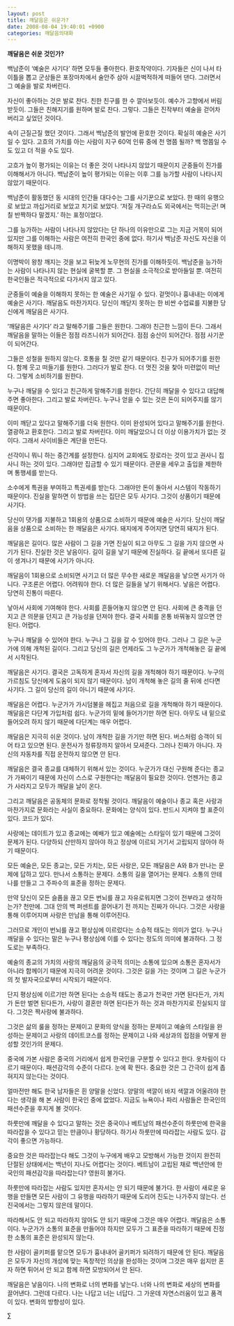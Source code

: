 ```yaml
---
layout: post
title: 깨달음은 쉬운가?
date: 2008-08-04 19:40:01 +0900
categories: 깨달음의대화
---
```

**깨달음은 쉬운 것인가?**

백남준이 ‘예술은 사기다’ 하면 모두들 좋아한다. 환호작약이다. 기자들은 신이 나서 타이틀을 뽑고 군상들은 포장마차에서 술안주 삼아 시끌벅적하게 떠들어 댄다. 그러면서 그 예술을 발로 차버린다. 

자신이 좋아하는 것은 발로 찬다. 친한 친구를 한 수 깔아보듯이. 예수가 고향에서 버림받듯이. 그들은 친해지기를 원하며 발로 찬다. 그렇다. 그들은 진작부터 예술을 걷어차 버리고 싶었던 것이다. 

속이 근질근질 했던 것이다. 그래서 백남준의 발언에 환호한 것이다. 확실히 예술은 사기일 수 있다. 고흐의 가치를 아는 사람이 지구 60억 인류 중에 천 명쯤 될까? 백 명쯤일 수도 있고 더 적을 수도 있다. 

고흐가 높이 평가되는 이유는 더 좋은 것이 나타나지 않았기 때문이지 군중들이 진가를 이해해서가 아니다. 백남준이 높이 평가되는 이유는 이후 그를 능가할 사람이 나타나지 않았기 때문이다. 

백남준이 활동했던 동 시대의 인간들 대다수는 그를 사기꾼으로 보았다. 한 때의 유행으로 보았고 까십거리로 보았고 치기로 보았다. ‘저질 개구라쇼도 외국에서는 먹히는군! 며칠 반짝하다 말겠지.’ 하는 표정이었다. 

그를 능가하는 사람이 나타나지 않았다는 단 하나의 이유만으로 그는 지금 거목이 되어 있지만 그를 이해하는 사람은 여전히 한국인 중에 없다. 하기사 백남준 자신도 자신을 이해하지 못했을 테니까.

이명박이 왕창 깨지는 것을 보고 뒤늦게 노무현의 진가를 이해하듯이. 백남준을 능가하는 사람이 나타나지 않는 현실에 굴복할 뿐. 그 현실을 소극적으로 받아들일 뿐. 여전히 한국인들은 적극적으로 다가서지 않고 있다. 

군중들이 예술을 이해하지 못하는 한 예술은 사기일 수 있다. 겉멋이나 흉내내는 이에게 예술은 사기다. 깨달음도 마찬가지다. 당신이 깨닫지 못하는 한 비싼 수업료를 지불한 당신에게 깨달음은 사기다. 

‘깨달음은 사기다’ 라고 말해주기를 그들은 원한다. 그래야 친근한 느낌이 든다. 그래서 깨달음을 말하는 이들은 점점 라즈니쉬가 되어간다. 점점 숭산이 되어간다. 점점 사기꾼이 되어간다. 

그들은 성철을 원하지 않는다. 호통을 칠 것만 같기 때문이다. 친구가 되어주기를 원한다. 함께 웃고 떠들기를 원한다. 그러다가 발로 찬다. 더 멋진 것을 찾아 미련없이 떠난다. 그렇게 소비하기를 원한다. 

누구나 깨달을 수 있다고 친근하게 말해주기를 원한다. 간단히 깨달을 수 있다고 대답해주면 좋아한다. 그리고 발로 차버린다. 누구나 얻을 수 있는 것은 돈이 되어주지를 않기 때문이다. 

이미 깨닫고 있다고 말해주기를 더욱 원한다. 이미 완성되어 있다고 말해주기를 원한다. 열광하고 환호한다. 그리고 발로 차버린다. 이미 깨달았으니 더 이상 이용가치가 없는 것이다. 그래서 사이비들은 계단을 만든다. 

선각이니 뭐니 하는 중간계를 설정한다. 심지어 교회에도 장로라는 것이 있고 권사니 집사니 하는 것이 있다. 그래야만 집금할 수 있기 때문이다. 관문을 세우고 출입을 제한하며 통행세를 받는다. 

소수에게 특권을 부여하고 특권세를 받는다. 그래야만 돈이 돌아서 시스템이 작동하기 때문이다. 진실을 말하면 이 방법을 쓰는 집단은 모두 사기다. 그것이 상품이기 때문에 사기다. 

당신이 댓가를 지불하고 1회용의 상품으로 소비하기 때문에 예술은 사기다. 당신이 깨달음을 상품으로 소비하는 한 깨달음은 사기다. 돼지에게 주어지면 당연히 돼지가 된다. 

깨달음은 길이다. 많은 사람이 그 길을 가면 진실이 되고 아무도 그 길을 가지 않으면 사기가 된다. 진실한 것은 낳음이다. 길이 길을 낳기 때문에 진실하다. 길 끝에서 또다른 길이 생겨나기 때문에 사기가 아니다.

깨달음이 1회용으로 소비되면 사기고 더 많은 무수한 새로운 깨달음을 낳으면 사기가 아니다. 구조론은 어렵다. 어려워야 한다. 더 많은 길들을 낳기 위해서다. 낳음은 어렵다. 당연히 진통이 따른다. 

낳아서 사회에 기여해야 한다. 사회를 흔들어놓지 않으면 안 된다. 사회에 큰 충격을 던지고 큰 의문을 던지고 큰 가능성을 던져야 한다. 결국 사회를 온통 바꿔놓지 않으면 안 된다. 어렵다. 

누구나 깨달을 수 있어야 한다. 누구나 그 길을 갈 수 있어야 한다. 그러나 그 길은 누군가에 의해 개척된 길이다. 그리고 당신의 길은 언제라도 그 누군가가 개척해놓은 길 끝에서 시작된다. 

깨달음은 사기다. 결국은 고독하게 혼자서 자신의 길을 개척해야 하기 때문이다. 누구의 가르침도 당신에게 도움이 되지 않기 때문이다. 남이 개척해 놓은 길의 줄 뒤에 선다면 사기다. 그 길이 당신의 길이 아니기 때문에 사기다. 

깨달음은 어렵다. 누군가가 가시덤불을 헤집고 처음으로 길을 개척해야 하기 때문이다. 깨달음은 다단계 가입처럼 쉽다. 누군가의 밑에 들어가기만 하면 된다. 아무도 내 밑으로 들어오려 하지 않기 때문에 다단계는 매우 어렵다. 

깨달음은 지극히 쉬운 것이다. 남이 개척한 길을 가기만 하면 된다. 버스처럼 승객이 되어 타고 있으면 된다. 운전사가 정류장까지 알아서 모셔준다. 그러나 진짜가 아니다. 자신의 자동차를 직접 운전하지 않으면 안 된다. 

깨달음은 결국 종교를 대체하기 위해서 있는 것이다. 누군가가 대신 구원해 준다는 종교가 가짜이기 때문에 자신이 스스로 구원한다는 깨달음이 필요한 것이다. 언젠가는 종교가 사라지고 모두가 깨달을 날이 온다. 

그리고 깨달음은 공동체의 문화로 정착될 것이다. 깨달음이 예술이나 종교 혹은 사랑과 마찬가지로 문화라는 사실이 중요하다. 문화에는 양식이 있다. 반드시 지켜야 할 표준이 있다. 코드가 있다.

사랑에는 데이트가 있고 종교에는 예배가 있고 예술에는 스타일이 있기 때문에 그것이 문제가 된다. 다양하되 산만하지 않아야 하고 정상에 이르되 거기서 고립되지 않아야 하기 때문이다. 

모든 예술은, 모든 종교는, 모든 가치는, 모든 사랑은, 모든 깨달음은 A와 B가 만나는 문제에 답하고 있다. 만나서 소통하는 문제다. 소통의 길을 열어가는 문제다. 소통의 안테나를 만들고 그 주파수의 표준을 정하는 문제다. 

만약 당신이 모든 슬픔을 끊고 모든 번뇌를 끊고 자유로워지면 그것이 전부라고 생각하는가? 천만에. 그대 안의 백 퍼센트를 끌어내기 전 까지는 진짜가 아니다. 그것은 사랑을 통해 이루어지며 사랑은 만남을 통해 이루어진다. 

그러므로 개인이 번뇌를 끊고 평상심에 이르렀다는 소승적 태도는 의미가 없다. 누구나 깨달을 수 있다는 말은 누구나 평상심에 이를 수 있다는 정도의 의미에 불과하다. 그 정도로는 부족하다. 

예술의 종교의 가치의 사랑의 깨달음의 궁극적 의미는 소통에 있으며 소통은 혼자서가 아니라 함께이기 때문에 지극히 어려운 것이다. 그것은 길을 가는 것이며 그 길은 누군가의 첫 발자국으로부터 시작되기 때문이다. 

단지 평상심에 이르기만 하면 된다는 소승적 태도는 종교가 천국만 가면 된다든가, 가치가 돈만 벌면 된다든가, 사랑이 결혼만 하면 된다든가 하는 것과 마찬가지로 진실되지 않다. 그것은 짝사랑에 불과하다. 

그것은 삶의 룰을 정하는 문제이고 문화의 양식을 정하는 문제이고 예술의 스타일을 완성하는 문제이고 사랑의 데이트코스를 정하는 문제이고 나와 세상과의 접점을 어떻게 완성할 것인가의 문제다. 

중국에 가본 사람은 중국의 거리에서 쉽게 한국인을 구분할 수 있다고 한다. 옷차림이 다르기 때문이다. 패션감각의 수준이 다르다. 눈에 확 띈다. 중요한 것은 그 간극이 쉽게 좁혀지지 않는다는 것이다. 

얼마전만 해도 한국 남자들은 흰 양말을 신었다. 양말의 색깔이 바지 색깔과 어울려야 한다는 생각을 해 본 사람이 한국인 중에 없었다. 지금도 뉴욕이나 파리 사람들은 한국인의 패션수준을 후지게 볼 것이다. 

하룻만에 깨달을 수 있다고 말하는 것은 중국이나 베트남의 패션수준이 하룻만에 한국을 따라잡을 수 있다고 믿는 만큼이나 황당하다. 하기사 하룻만에 따라잡는 사람도 있다. 감각이 좋으면 가능하다. 

중요한 것은 따라잡는다 해도 그것이 누구에게 배우고 모방해서 가능한 것이지 완전히 단절된 상태에서는 백년이 지나도 어렵다는 것이다. 베트남이 고립된 채로 백년안에 한국인의 패션감각을 따라잡는다? 영원히 불가다. 

하룻만에 따라잡는 사람도 있지만 혼자서는 안 되기 때문에 불가다. 한 사람이 새로운 유행을 만들면 모든 사람이 그 유행을 따라하기 때문에 도리어 진도는 나가주지 않는다. 선진국에서는 그렇지 않은데 말이다. 

따라해서도 안 되고 따라하지 않아도 안 되기 때문에 그것은 매우 어렵다. 깨달음은 소통이다. 누군가가 소통의 표준을 만들어야 하지만 모두가 그 표준을 따라하기 때문에 진정한 소통의 표준은 완성되지 않는다. 

한 사람이 골키퍼를 맡으면 모두가 흉내내어 골키퍼가 되려하기 때문에 안 된다. 깨달음은 모두가 자신의 개성에 맞는 독창적인 의상을 완성하는 것이며 그것은 매우 쉽지만 혼자 하면 튀어서 안 되고 함께 하면 모방되어서 안 된다.

깨달음은 낳음이다. 나의 변화로 너의 변화를 낳는다. 너와 나의 변화로 세상의 변화를 끌어낸다. 그런데 다르다. 나는 나답고 너는 너답다. 그 가운데 자연스러움이 있고 품격이 있다. 변화의 방향성이 있다. 



∑